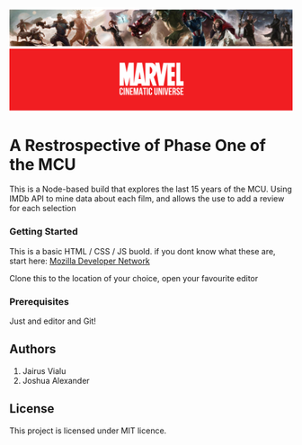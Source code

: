 ![All About Marvel Universe!](marvel_banner.png "The MCU")

# A Restrospective of Phase One of the MCU

This is a Node-based build that explores the last 15 years of the MCU. Using IMDb API to mine data about each film, and allows the use to add a review for each selection

### Getting Started
This is a basic HTML / CSS / JS buold. if you dont know what these are, start here: [Mozilla Developer Network](https://developer.mozilla.org/en-US/docs/Learn)  

Clone this to the location of your choice, open your favourite editor

### Prerequisites
Just and editor and Git!

## Authors 
1. Jairus Vialu
2. Joshua Alexander

## License
This project is licensed under MIT licence.